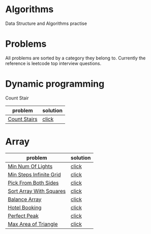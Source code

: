 # Algorithms
Data Structure and Algorithms practise

# Problems
All problems are sorted by a category they belong to. Currently the reference is leetcode top interview questions.

# Dynamic programming
Count Stair

| problem                                                                                                                                                                                 | solution                                                                                                                                                                              |
|-----------------------------------------------------------------------------------------------------------------------------------------------------------------------------------------|---------------------------------------------------------------------------------------------------------------------------------------------------------------------------------------|
| [Count Stairs](https://leetcode.com/explore/interview/card/top-interview-questions-easy/97/dynamic-programming/569/)                                                                                                                         | [click](https://github.com/GulshanDixit/dsa/blob/main/Dynamic%20Programming/ClimbStair.cpp)                                                                                                                   |

# Array
| problem                                                                                                                                                                                 | solution                                                                                                                                                                              |
|-----------------------------------------------------------------------------------------------------------------------------------------------------------------------------------------|---------------------------------------------------------------------------------------------------------------------------------------------------------------------------------------|
| [Min Num Of Lights](https://www.interviewbit.com/problems/minimum-lights-to-activate/)                                                                                                                         | [click](https://github.com/GulshanDixit/dsa/blob/main/Arrays/MinStepsInfiniteGrid.cpp)                                                                                                                   |
| [Min Steps Infinite Grid](https://www.interviewbit.com/problems/min-steps-in-infinite-grid/)                                                                                                                         | [click](https://github.com/GulshanDixit/dsa/blob/main/Arrays/MinStepsInfiniteGrid.cpp)                                                                                                                   |
| [Pick From Both Sides](https://www.interviewbit.com/problems/pick-from-both-sides/)                                                                                                                         | [click](https://github.com/GulshanDixit/dsa/blob/main/Arrays/PickFromBothSides.cpp)                                                                                                                   |
| [Sort Array With Squares](https://www.interviewbit.com/problems/sort-array-with-squares/)                                                                                                                         | [click](https://github.com/GulshanDixit/dsa/blob/main/Arrays/SortArrayWithSquares.cpp)                                                                                                                   |
| [Balance Array](https://www.interviewbit.com/problems/balance-array/)| [click](https://github.com/GulshanDixit/dsa/blob/main/Arrays/BalanceArray.cpp)|
| [Hotel Booking](https://www.interviewbit.com/problems/hotel-bookings-possible/)| [click](https://github.com/GulshanDixit/dsa/blob/main/Arrays/HotelBooking.cpp)|
| [Perfect Peak](https://www.interviewbit.com/problems/perfect-peak-of-array/)| [click](https://github.com/GulshanDixit/dsa/blob/main/Arrays/PerfectPeak.cpp)|
| [Max Area of Triangle](https://www.interviewbit.com/problems/maximum-area-of-triangle/)| [click](https://github.com/GulshanDixit/dsa/blob/main/Arrays/MaxAreaOfTriangle.cpp)|
